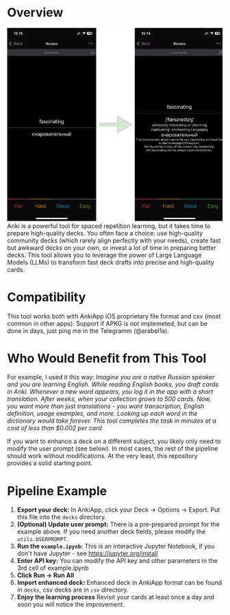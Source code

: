 # Overview
![](anki_enhance.png)
Anki is a powerful tool for spaced repetition learning, but it takes time to prepare high-quality decks. You often face a choice: use high-quality community decks (which rarely align perfectly with your needs), create fast but awkward decks on your own, or invest a lot of time in preparing better decks.
This tool allows you to leverage the power of Large Language Models (LLMs) to transform fast deck drafts into precise and high-quality cards. 

# Compatibility

This tool works both with AnkiApp iOS proprietary file format and csv (most common in other apps). Support if APKG is not implemeted, but can be done in days, just ping me in the Telegramm (@arabel1a).

# Who Would Benefit from This Tool
For example, I used it this way:
*Imagine you are a native Russian speaker and you are learning English. While reading English books, you draft cards in Anki. Whenever a new word appears, you log it in the app with a short translation. After weeks, when your collection grows to 500 cards. Now, you want more than just translations - you want transcription, English definition, usage examples, and more. Looking up each word in the dictionary would take forever. This tool completes the task in minutes at a cost of less than $0.002 per card*

If you want to enhance a deck on a different subject, you likely only need to modify the user prompt (see below). In most cases, the rest of the pipeline should work without modifications. At the very least, this repository provides a solid starting point.

# Pipeline Example

1. **Export your deck:** In AnkiApp, click your Deck -> Options -> Export. Put this file into the `decks` directory.
2. **(Optional) Update user prompt:** There is a pre-prepared prompt for the example above. If you need another deck fields, please modify the `utils.USERPROMPT`.
3. **Run the `example.ipynb`:** This is an interactive Jupyter Notebook, if you don't have Jupyter - see https://jupyter.org/install
4. **Enter API key:** You can modify the API key and other parameters in the 3rd cell of example.ipynb
5. **Click Run -> Run All**
6. **Import enhanced deck:** Enhanced deck in AnkiApp format can be found in `decks`, csv decks are in `csv` directory.
7. **Enjoy the learning process** Revisit your cards at least once a day and soon you will notice the improvement.
